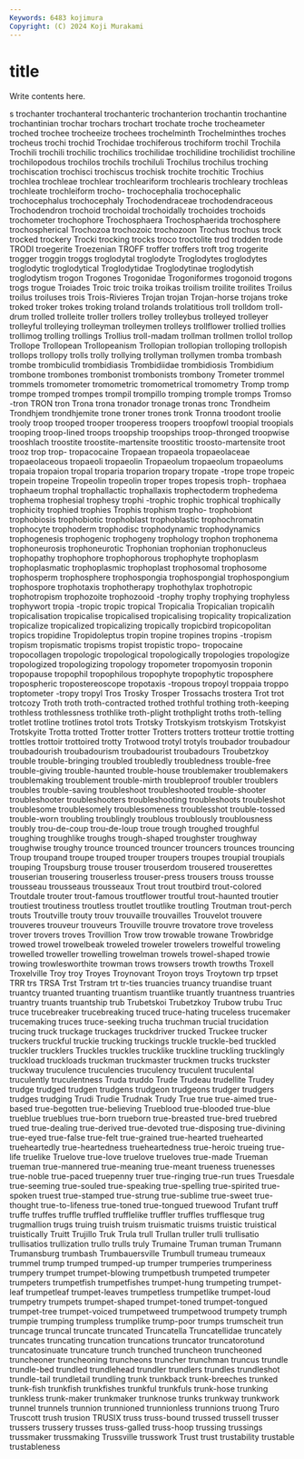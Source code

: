 ```yaml
---
Keywords: 6483 kojimura
Copyright: (C) 2024 Koji Murakami
---
```


# title

Write contents here.



s trochanter
trochanteral trochanteric trochanterion trochantin trochantine trochantinian trochar trochars trochart trochate
troche trocheameter troched trochee trocheeize trochees trochelminth Trochelminthes troches trocheus
trochi trochid Trochidae trochiferous trochiform trochil Trochila Trochili trochili trochilic
trochilics trochilidae trochilidine trochilidist trochiline trochilopodous trochilos trochils trochiluli Trochilus
trochilus troching trochiscation trochisci trochiscus trochisk trochite trochitic Trochius trochlea
trochleae trochlear trochleariform trochlearis trochleary trochleas trochleate trochleiform trocho- trochocephalia
trochocephalic trochocephalus trochocephaly Trochodendraceae trochodendraceous Trochodendron trochoid trochoidal trochoidally trochoides
trochoids trochometer trochophore Trochosphaera Trochosphaerida trochosphere trochospherical Trochozoa trochozoic trochozoon
Trochus trochus trock trocked trockery Trocki trocking trocks troco troctolite
trod trodden trode TRODI troegerite Troezenian TROFF troffer troffers troft
trog trogerite trogger troggin troggs troglodytal troglodyte Troglodytes troglodytes troglodytic
troglodytical Troglodytidae Troglodytinae troglodytish troglodytism trogon Trogones Trogonidae Trogoniformes trogonoid
trogons trogs trogue Troiades Troic troic troika troikas troilism troilite
troilites Troilus troilus troiluses trois Trois-Rivieres Trojan trojan Trojan-horse trojans
troke troked troker trokes troking troland trolands trolatitious troll trolldom
troll-drum trolled trolleite troller trollers trolley trolleybus trolleyed trolleyer trolleyful
trolleying trolleyman trolleymen trolleys trollflower trollied trollies trollimog trolling trollings
Trollius troll-madam trollman trollmen trollol trollop Trollope Trollopean Trollopeanism Trollopian
trollopian trolloping trollopish trollops trollopy trolls trolly trollying trollyman trollymen
tromba trombash trombe trombiculid trombidiasis Trombidiidae trombidiosis Trombidium trombone trombones
trombonist trombonists trombony Trometer trommel trommels tromometer tromometric tromometrical tromometry
Tromp tromp trompe tromped trompes trompil trompillo tromping tromple tromps
Tromso -tron TRON tron Trona trona tronador tronage tronas tronc
Trondheim Trondhjem trondhjemite trone troner trones tronk Tronna troodont troolie
trooly troop trooped trooper trooperess troopers troopfowl troopial troopials trooping
troop-lined troops troopship troopships troop-thronged troopwise trooshlach troostite troostite-martensite troostitic
troosto-martensite troot trooz trop trop- tropacocaine Tropaean tropaeola tropaeolaceae tropaeolaceous
tropaeoli tropaeolin Tropaeolum tropaeolum tropaeolums tropaia tropaion tropal troparia troparion
tropary tropate -trope trope tropeic tropein tropeine Tropeolin tropeolin troper
tropes tropesis troph- trophaea trophaeum trophal trophallactic trophallaxis trophectoderm trophedema
trophema trophesial trophesy trophi -trophic trophic trophical trophically trophicity trophied
trophies Trophis trophism tropho- trophobiont trophobiosis trophobiotic trophoblast trophoblastic trophochromatin
trophocyte trophoderm trophodisc trophodynamic trophodynamics trophogenesis trophogenic trophogeny trophology trophon
trophonema trophoneurosis trophoneurotic Trophonian trophonian trophonucleus trophopathy trophophore trophophorous trophophyte
trophoplasm trophoplasmatic trophoplasmic trophoplast trophosomal trophosome trophosperm trophosphere trophospongia trophospongial
trophospongium trophospore trophotaxis trophotherapy trophothylax trophotropic trophotropism trophozoite trophozooid -trophy
trophy trophying trophyless trophywort tropia -tropic tropic tropical Tropicalia Tropicalian
tropicalih tropicalisation tropicalise tropicalised tropicalising tropicality tropicalization tropicalize tropicalized tropicalizing
tropically tropicbird tropicopolitan tropics tropidine Tropidoleptus tropin tropine tropines tropins
-tropism tropism tropismatic tropisms tropist tropistic tropo- tropocaine tropocollagen tropologic
tropological tropologically tropologies tropologize tropologized tropologizing tropology tropometer tropomyosin troponin
tropopause tropophil tropophilous tropophyte tropophytic troposphere tropospheric tropostereoscope tropotaxis -tropous
tropoyl troppaia troppo troptometer -tropy tropyl Tros Trosky Trosper Trossachs
trostera Trot trot trotcozy Troth troth troth-contracted trothed trothful trothing
troth-keeping trothless trothlessness trothlike troth-plight trothplight troths troth-telling trotlet trotline
trotlines trotol trots Trotsky Trotskyism trotskyism Trotskyist Trotskyite Trotta trotted
Trotter trotter Trotters trotters trotteur trottie trotting trottles trottoir trottoired
trotty Trotwood trotyl trotyls troubador troubadour troubadourish troubadourism troubadourist troubadours
Troubetzkoy trouble trouble-bringing troubled troubledly troubledness trouble-free trouble-giving trouble-haunted trouble-house
troublemaker troublemakers troublemaking troublement trouble-mirth troubleproof troubler troublers troubles trouble-saving
troubleshoot troubleshooted trouble-shooter troubleshooter troubleshooters troubleshooting troubleshoots troubleshot troublesome troublesomely
troublesomeness troublesshot trouble-tossed trouble-worn troubling troublingly troublous troublously troublousness troubly
trou-de-coup trou-de-loup troue trough troughed troughful troughing troughlike troughs trough-shaped
troughster troughway troughwise troughy trounce trounced trouncer trouncers trounces trouncing
Troup troupand troupe trouped trouper troupers troupes troupial troupials trouping
Troupsburg trouse trouser trouserdom trousered trouserettes trouserian trousering trouserless trouser-press
trousers trouss trousse trousseau trousseaus trousseaux Trout trout troutbird trout-colored
Troutdale trouter trout-famous troutflower troutful trout-haunted troutier troutiest troutiness troutless
troutlet troutlike troutling Troutman trout-perch trouts Troutville trouty trouv trouvaille
trouvailles Trouvelot trouvere trouveres trouveur trouveurs Trouville trouvre trovatore trove
troveless trover trovers troves Trovillion Trow trow trowable trowane Trowbridge
trowed trowel trowelbeak troweled troweler trowelers trowelful troweling trowelled troweller
trowelling trowelman trowels trowel-shaped trowie trowing trowlesworthite trowman trows trowsers
trowth trowths Troxell Troxelville Troy troy Troyes Troynovant Troyon troys
Troytown trp trpset TRR trs TRSA Trst Trstram trt tr-ties
truancies truancy truandise truant truantcy truanted truanting truantism truantlike truantly
truantness truantries truantry truants truantship trub Trubetskoi Trubetzkoy Trubow trubu
Truc truce trucebreaker trucebreaking truced truce-hating truceless trucemaker trucemaking truces
truce-seeking trucha truchman trucial trucidation trucing truck truckage truckages truckdriver
trucked Truckee trucker truckers truckful truckie trucking truckings truckle truckle-bed
truckled truckler trucklers Truckles truckles trucklike truckline truckling trucklingly truckload
truckloads truckman truckmaster truckmen trucks truckster truckway truculence truculencies truculency
truculent truculental truculently truculentness Truda truddo Trude Trudeau trudellite Trudey
trudge trudged trudgen trudgens trudgeon trudgeons trudger trudgers trudges trudging
Trudi Trudie Trudnak Trudy True true true-aimed true-based true-begotten true-believing
Trueblood true-blooded true-blue trueblue trueblues true-born trueborn true-breasted true-bred truebred
trued true-dealing true-derived true-devoted true-disposing true-divining true-eyed true-false true-felt true-grained
true-hearted truehearted trueheartedly true-heartedness trueheartedness true-heroic trueing true-life truelike Truelove
true-love truelove trueloves true-made Trueman trueman true-mannered true-meaning true-meant trueness
truenesses true-noble true-paced truepenny truer true-ringing true-run trues Truesdale true-seeming
true-souled true-speaking true-spelling true-spirited true-spoken truest true-stamped true-strung true-sublime true-sweet
true-thought true-to-lifeness true-toned true-tongued truewood Trufant truff truffe truffes truffle
truffled trufflelike truffler truffles trufflesque trug trugmallion trugs truing truish
truism truismatic truisms truistic truistical truistically Truitt Trujillo Truk Trula
trull Trullan truller trulli trullisatio trullisatios trullization trullo trulls truly
Trumaine Truman truman Trumann Trumansburg trumbash Trumbauersville Trumbull trumeau trumeaux
trummel trump trumped trumped-up trumper trumperies trumperiness trumpery trumpet trumpet-blowing
trumpetbush trumpeted trumpeter trumpeters trumpetfish trumpetfishes trumpet-hung trumpeting trumpet-leaf trumpetleaf
trumpet-leaves trumpetless trumpetlike trumpet-loud trumpetry trumpets trumpet-shaped trumpet-toned trumpet-tongued trumpet-tree
trumpet-voiced trumpetweed trumpetwood trumpety trumph trumpie trumping trumpless trumplike trump-poor
trumps trumscheit trun truncage truncal truncate truncated Truncatella Truncatellidae truncately
truncates truncating truncation truncations truncator truncatorotund truncatosinuate truncature trunch trunched
truncheon truncheoned truncheoner truncheoning truncheons truncher trunchman truncus trundle trundle-bed
trundled trundlehead trundler trundlers trundles trundleshot trundle-tail trundletail trundling trunk
trunkback trunk-breeches trunked trunk-fish trunkfish trunkfishes trunkful trunkfuls trunk-hose trunking
trunkless trunk-maker trunkmaker trunknose trunks trunkway trunkwork trunnel trunnels trunnion
trunnioned trunnionless trunnions truong Truro Truscott trush trusion TRUSIX truss
truss-bound trussed trussell trusser trussers trussery trusses truss-galled truss-hoop trussing
trussings trussmaker trussmaking Trussville trusswork Trust trust trustability trustable trustableness
